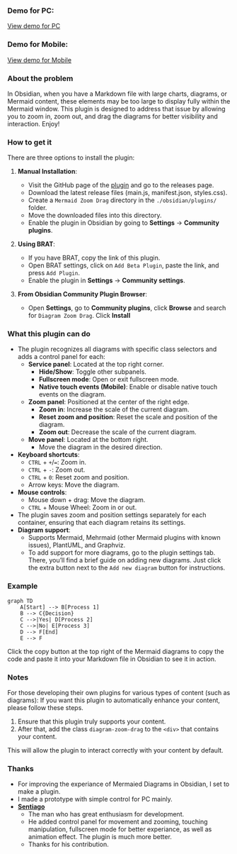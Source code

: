 ### Demo for PC:

[View demo for PC](https://github.com/user-attachments/assets/b0ad8b7a-3f84-4ab2-b5eb-9cd31243ca07)

### Demo for Mobile:

[View demo for Mobile](https://github.com/user-attachments/assets/9cdc743f-8c26-4151-9588-17ae086692ec)

### About the problem
In Obsidian, when you have a Markdown file with large charts, diagrams, or Mermaid content, these elements may be too large to display fully within the Mermaid window. This plugin is designed to address that issue by allowing you to zoom in, zoom out, and drag the diagrams for better visibility and interaction. Enjoy!

### How to get it
There are three options to install the plugin:

1. **Manual Installation**:
    - Visit the GitHub page of the [plugin](https://github.com/gitcpy/mermaid-zoom-drag) and go to the releases page.
    - Download the latest release files (main.js, manifest.json, styles.css).
    - Create a `Mermaid Zoom Drag` directory in the `./obsidian/plugins/` folder.
    - Move the downloaded files into this directory.
    - Enable the plugin in Obsidian by going to **Settings** -> **Community plugins**.

2. **Using BRAT**:
    - If you have BRAT, copy the link of this plugin.
    - Open BRAT settings, click on `Add Beta Plugin`, paste the link, and press `Add Plugin`.
    - Enable the plugin in **Settings** -> **Community settings**.

3. **From Obsidian Community Plugin Browser**:
    - Open **Settings**, go to **Community plugins**, click **Browse** and search for `Diagram Zoom Drag`. Click **Install**

### What this plugin can do
- The plugin recognizes all diagrams with specific class selectors and adds a control panel for each:
    - **Service panel**: Located at the top right corner.
        - **Hide/Show**: Toggle other subpanels.
        - **Fullscreen mode**: Open or exit fullscreen mode.
        - **Native touch events (Mobile)**: Enable or disable native touch events on the diagram.
    - **Zoom panel**: Positioned at the center of the right edge.
        - **Zoom in**: Increase the scale of the current diagram.
        - **Reset zoom and position**: Reset the scale and position of the diagram.
        - **Zoom out**: Decrease the scale of the current diagram.
    - **Move panel**: Located at the bottom right.
        - Move the diagram in the desired direction.
- **Keyboard shortcuts**:
    - `CTRL` + `+`/`=`: Zoom in.
    - `CTRL` + `-`: Zoom out.
    - `CTRL` + `0`: Reset zoom and position.
    - Arrow keys: Move the diagram.
- **Mouse controls**:
    - Mouse down + drag: Move the diagram.
    - `CTRL` + Mouse Wheel: Zoom in or out.
- The plugin saves zoom and position settings separately for each container, ensuring that each diagram retains its settings.
- **Diagram support**:
    - Supports Mermaid, Mehrmaid (other Mermaid plugins with known issues), PlantUML, and Graphviz.
    - To add support for more diagrams, go to the plugin settings tab. There, you’ll find a 
      brief guide on adding new diagrams.  Just click the extra button next to the `Add new diagram` button for instructions.

### Example
```mermaid
graph TD
    A[Start] --> B[Process 1]
    B --> C{Decision}
    C -->|Yes| D[Process 2]
    C -->|No| E[Process 3]
    D --> F[End]
    E --> F
```
Click the copy button at the top right of the Mermaid diagrams to copy the code and paste it into your Markdown file in Obsidian to see it in action.

### Notes

For those developing their own plugins for various types of content (such as diagrams): If you want this plugin to automatically enhance your content, please follow these steps.

1. Ensure that this plugin truly supports your content.
2. After that, add the class `diagram-zoom-drag` to the `<div>` that contains your content.

This will allow the plugin to interact correctly with your content by default.

### Thanks
- For improving the experiance of Mermaied Diagrams in Obsidian, I set to make a plugin.
- I made a prototype with simple control for PC mainly.
- **[Sentiago](https://github.com/Ssentiago)**
    - The man who has great enthusiasm for development.
    - He added control panel for movement and zooming, touching manipulation, fullscreen mode for better experiance, as well as animation effect. The plugin is much more better.
    - Thanks for his contribution. 

